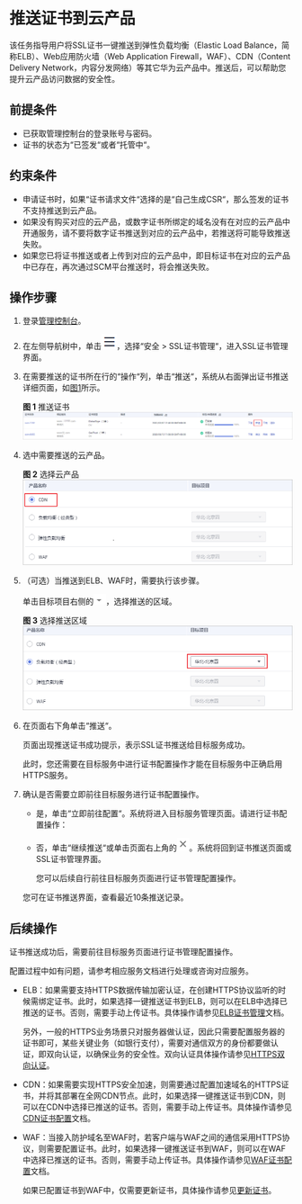 # 推送证书到云产品<a name="ZH-CN_TOPIC_0114377953"></a>

该任务指导用户将SSL证书一键推送到弹性负载均衡（Elastic Load Balance，简称ELB）、Web应用防火墙（Web Application Firewall，WAF）、CDN（Content Delivery Network，内容分发网络）等其它华为云产品中。推送后，可以帮助您提升云产品访问数据的安全性。

## 前提条件<a name="section1739311381191"></a>

-   已获取管理控制台的登录账号与密码。
-   证书的状态为“已签发“或者“托管中“。

## 约束条件<a name="section355383102413"></a>

-   申请证书时，如果“证书请求文件“选择的是“自己生成CSR“，那么签发的证书不支持推送到云产品。
-   如果没有购买对应的云产品，或数字证书所绑定的域名没有在对应的云产品中开通服务，请不要将数字证书推送到对应的云产品中，若推送将可能导致推送失败。
-   如果您已将证书推送或者上传到对应的云产品中，即目标证书在对应的云产品中已存在，再次通过SCM平台推送时，将会推送失败。

## 操作步骤<a name="section1552494812222"></a>

1.  登录[管理控制台](https://console.huaweicloud.com/)。
2.  在左侧导航树中，单击![](figures/icon-servicelist.png)，选择“安全  \>  SSL证书管理“，进入SSL证书管理界面。
3.  在需要推送的证书所在行的“操作“列，单击“推送“，系统从右面弹出证书推送详细页面，如[图1](#fig4429445388)所示。

    **图 1**  推送证书<a name="fig4429445388"></a>  
    ![](figures/推送证书.png "推送证书")

4.  选中需要推送的云产品。

    **图 2**  选择云产品<a name="fig1452410546352"></a>  
    ![](figures/选择云产品.png "选择云产品")

5.  （可选）当推送到ELB、WAF时，需要执行该步骤。

    单击目标项目右侧的![](figures/icon-dropdown-inpush.png)，选择推送的区域。

    **图 3**  选择推送区域<a name="fig1313554117347"></a>  
    ![](figures/选择推送区域.png "选择推送区域")

6.  在页面右下角单击“推送“。

    页面出现推送证书成功提示，表示SSL证书推送给目标服务成功。

    此时，您还需要在目标服务中进行证书配置操作才能在目标服务中正确启用HTTPS服务。

7.  确认是否需要立即前往目标服务进行证书配置操作。

    -   是，单击“立即前往配置“。系统将进入目标服务管理页面。请进行证书配置操作：
    -   否，单击“继续推送“或单击页面右上角的![](figures/关闭.png)。系统将回到证书推送页面或SSL证书管理界面。

        您可以后续自行前往目标服务页面进行证书管理配置操作。


    您可在证书推送界面，查看最近10条推送记录。


## 后续操作<a name="section0440121112264"></a>

证书推送成功后，需要前往目标服务页面进行证书管理配置操作。

配置过程中如有问题，请参考相应服务文档进行处理或咨询对应服务。

-   ELB：如果需要支持HTTPS数据传输加密认证，在创建HTTPS协议监听的时候需绑定证书。此时，如果选择一键推送证书到ELB，则可以在ELB中选择已推送的证书。否则，需要手动上传证书。具体操作请参见[ELB证书管理](https://support.huaweicloud.com/usermanual-elb/zh_cn_elb_03_0005.html)文档。

    另外，一般的HTTPS业务场景只对服务器做认证，因此只需要配置服务器的证书即可，某些关键业务（如银行支付），需要对通信双方的身份都要做认证，即双向认证，以确保业务的安全性。双向认证具体操作请参见[HTTPS双向认证](https://support.huaweicloud.com/usermanual-elb/zh_cn_elb_03_0006.html)。

-   CDN：如果需要实现HTTPS安全加速，则需要通过配置加速域名的HTTPS证书，并将其部署在全网CDN节点。此时，如果选择一键推送证书到CDN，则可以在CDN中选择已推送的证书。否则，需要手动上传证书。具体操作请参见[CDN证书配置](https://support.huaweicloud.com/usermanual-cdn/cdn_01_0086.html)文档。
-   WAF：当接入防护域名至WAF时，若客户端与WAF之间的通信采用HTTPS协议，则需要配置证书。此时，如果选择一键推送证书到WAF，则可以在WAF中选择已推送的证书。否则，需要手动上传证书。具体操作请参见[WAF证书配置](https://support.huaweicloud.com/usermanual-waf/waf_01_0002.html)文档。

    如果已配置证书到WAF中，仅需要更新证书，具体操作请参见[更新证书](https://support.huaweicloud.com/usermanual-waf/waf_01_0078.html)。


